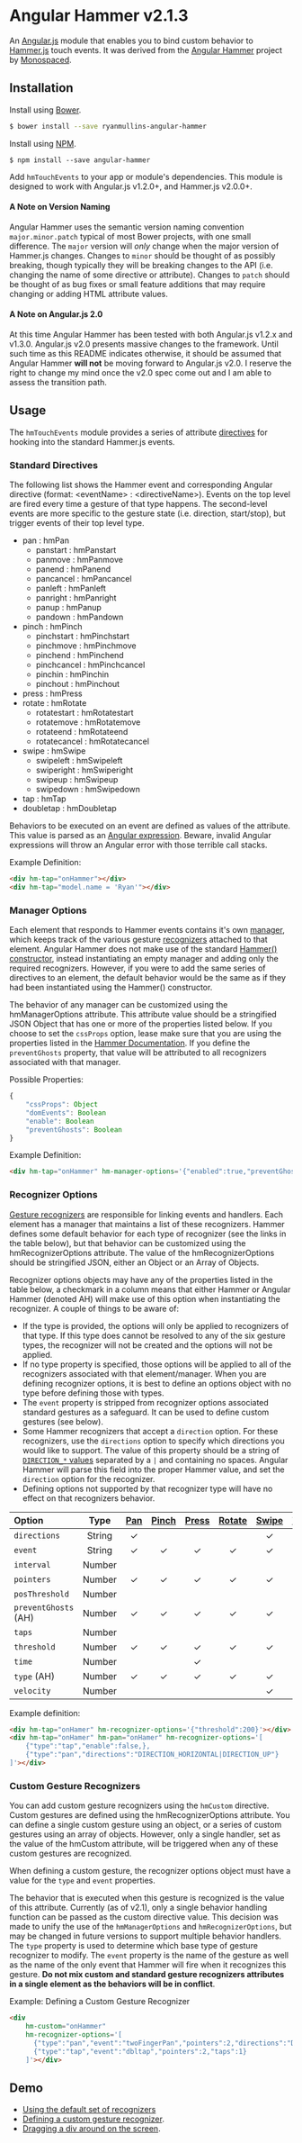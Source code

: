 # Angular Hammer v2.1.3

An [Angular.js](https://angularjs.org/) module that enables you to bind custom behavior to [Hammer.js](http://hammerjs.github.io/) touch events. It was derived from the [Angular Hammer](https://github.com/monospaced/angular-hammer) project by [Monospaced](https://github.com/monospaced).

## Installation 

Install using [Bower](http://bower.io/).

```bash
$ bower install --save ryanmullins-angular-hammer
```

Install using [NPM](https://www.npmjs.com/).

```shell
$ npm install --save angular-hammer
```

Add `hmTouchEvents` to your app or module's dependencies. This module is designed to work with Angular.js v1.2.0+, and Hammer.js v2.0.0+. 

#### A Note on Version Naming

Angular Hammer uses the semantic version naming convention `major.minor.patch` typical of most Bower projects, with one small difference. The `major` version will _only_ change when the major version of Hammer.js changes. Changes to `minor` should be thought of as possibly breaking, though typically they will be breaking changes to the API (i.e. changing the name of some directive or attribute). Changes to `patch` should be thought of as bug fixes or small feature additions that may require changing or adding HTML attribute values.

#### A Note on Angular.js 2.0 

At this time Angular Hammer has been tested with both Angular.js v1.2.x and v1.3.0. Angular.js v2.0 presents massive changes to the framework. Until such time as this README indicates otherwise, it should be assumed that Angular Hammer **will not** be moving forward to Angular.js v2.0. I reserve the right to change my mind once the v2.0 spec come out and I am able to assess the transition path.

## Usage

The `hmTouchEvents` module provides a series of attribute [directives](https://docs.angularjs.org/guide/directive) for hooking into the standard Hammer.js events. 

### Standard Directives

The following list shows the Hammer event and corresponding Angular directive (format: &lt;eventName&gt; : &lt;directiveName&gt;). Events on the top level are fired every time a gesture of that type happens. The second-level events are more specific to the gesture state (i.e. direction, start/stop), but trigger events of their top level type. 

* pan : hmPan
    - panstart : hmPanstart
    - panmove : hmPanmove
    - panend : hmPanend
    - pancancel : hmPancancel
    - panleft : hmPanleft
    - panright : hmPanright
    - panup : hmPanup
    - pandown : hmPandown
* pinch : hmPinch
    - pinchstart : hmPinchstart
    - pinchmove : hmPinchmove
    - pinchend : hmPinchend
    - pinchcancel : hmPinchcancel
    - pinchin : hmPinchin
    - pinchout : hmPinchout
* press : hmPress
* rotate : hmRotate
    - rotatestart : hmRotatestart
    - rotatemove : hmRotatemove
    - rotateend : hmRotateend
    - rotatecancel : hmRotatecancel
* swipe : hmSwipe
    - swipeleft : hmSwipeleft
    - swiperight : hmSwiperight
    - swipeup : hmSwipeup
    - swipedown : hmSwipedown
* tap : hmTap
* doubletap : hmDoubletap 

Behaviors to be executed on an event are defined as values of the attribute. This value is parsed as an [Angular expression](https://docs.angularjs.org/guide/expression). Beware, invalid Angular expressions will throw an Angular error with those terrible call stacks.

Example Definition:

```html
<div hm-tap="onHammer"></div>
<div hm-tap="model.name = 'Ryan'"></div>
```

### Manager Options

Each element that responds to Hammer events contains it's own [manager](http://hammerjs.github.io/api/#hammer.manager), which keeps track of the various gesture [recognizers](http://hammerjs.github.io/api/#hammer.recognizer) attached to that element. Angular Hammer does not make use of the standard [Hammer() constructor](http://hammerjs.github.io/api/#hammer), instead instantiating an empty manager and adding only the required recognizers. However, if you were to add the same series of directives to an element, the default behavior would be the same as if they had been instantiated using the Hammer() constructor.

The behavior of any manager can be customized using the hmManagerOptions attribute. This attribute value should be a stringified JSON Object that has one or more of the properties listed below. If you choose to set the `cssProps` option, lease make sure that you are using the properties listed in the [Hammer Documentation](http://hammerjs.github.io/jsdoc/Hammer.defaults.cssProps.html). If you define the `preventGhosts` property, that value will be attributed to all recognizers associated with that manager.  

Possible Properties: 

```javascript
{
    "cssProps": Object
    "domEvents": Boolean
    "enable": Boolean
    "preventGhosts": Boolean
}
```

Example Definition: 

```html
<div hm-tap="onHammer" hm-manager-options='{"enabled":true,"preventGhosts":true}'></div>
```

### Recognizer Options

[Gesture recognizers](http://hammerjs.github.io/api/#hammer.recognizer) are responsible for linking events and handlers. Each element has a manager that maintains a list of these recognizers. Hammer defines some default behavior for each type of recognizer (see the links in the table below), but that behavior can be customized using the hmRecognizerOptions attribute. The value of the hmRecognizerOptions should be stringified JSON, either an Object or an Array of Objects. 

Recognizer options objects may have any of the properties listed in the table below, a checkmark in a column means that either Hammer or Angular Hammer (denoted AH) will make use of this option when instantiating the recognizer. A couple of things to be aware of:

* If the type is provided, the options will only be applied to recognizers of that type. If this type does cannot be resolved to any of the six gesture types, the recognizer will not be created and the options will not be applied.
* If no type property is specified, those options will be applied to all of the recognizers associated with that element/manager. When you are defining recognizer options, it is best to define an options object with no type before defining those with types. 
* The `event` property is stripped from recognizer options associated standard gestures as a safeguard. It can be used to define custom gestures (see below).
* Some Hammer recognizers that accept a `direction` option. For these recognizers, use the `directions` option to specify which directions you would like to support. The value of this property should be a string of [`DIRECTION_*` values](http://hammerjs.github.io/api/#directions) separated by a `|` and containing no spaces. Angular Hammer will parse this field into the proper Hammer value, and set the `direction` option for the recognizer.
* Defining options not supported by that recognizer type will have no effect on that recognizers behavior.

| Option               | Type   | [Pan][1] | [Pinch][2] | [Press][3] | [Rotate][4] | [Swipe][5] | [Tap][6] |
| :------------------- | :----: | :------: | :--------: | :--------: | :---------: | :--------: | :------: |
| `directions`         | String | &#10003; |            |            |             | &#10003;   |          |
| `event`              | String | &#10003; | &#10003;   | &#10003;   | &#10003;    | &#10003;   | &#10003; |
| `interval`           | Number |          |            |            |             |            | &#10003; |
| `pointers`           | Number | &#10003; | &#10003;   | &#10003;   | &#10003;    | &#10003;   | &#10003; |
| `posThreshold`       | Number |          |            |            |             |            | &#10003; |
| `preventGhosts` (AH) | Number | &#10003; | &#10003;   | &#10003;   | &#10003;    | &#10003;   | &#10003; |
| `taps`               | Number |          |            |            |             |            | &#10003; |
| `threshold`          | Number | &#10003; | &#10003;   | &#10003;   | &#10003;    | &#10003;   | &#10003; |
| `time`               | Number |          |            | &#10003;   |             |            | &#10003; |
| `type` (AH)          | Number | &#10003; | &#10003;   | &#10003;   | &#10003;    | &#10003;   | &#10003; |
| `velocity`           | Number |          |            |            |             | &#10003;   |          |

[1]:http://hammerjs.github.io/recognizer-pan/ 
[2]:http://hammerjs.github.io/recognizer-pinch/
[3]:http://hammerjs.github.io/recognizer-press/
[4]:http://hammerjs.github.io/recognizer-rotate/
[5]:http://hammerjs.github.io/recognizer-swipe/
[6]:http://hammerjs.github.io/recognizer-tap/

Example definition:

```html
<div hm-tap="onHamer" hm-recognizer-options='{"threshold":200}'></div>
<div hm-tap="onHamer" hm-pan="onHamer" hm-recognizer-options='[
    {"type":"tap","enable":false,},
    {"type":"pan","directions":"DIRECTION_HORIZONTAL|DIRECTION_UP"}
]'></div>
```

### Custom Gesture Recognizers 

You can add custom gesture recognizers using the `hmCustom` directive. Custom gestures are defined using the hmRecognizerOptions attribute. You can define a single custom gesture using an object, or a series of custom gestures using an array of objects. However, only a single handler, set as the value of the hmCustom attribute, will be triggered when any of these custom gestures are recognized. 

When defining a custom gesture, the recognizer options object must have a value for the `type` and `event` properties. 

The behavior that is executed when this gesture is recognized is the value of this attribute. Currently (as of v2.1), only a single behavior handling function can be passed as the custom directive value. This decision was made to unify the use of the `hmManagerOptions` and `hmRecognizerOptions`, but may be changed in future versions to support multiple behavior handlers. The `type` property is used to determine which base type of gesture recognizer to modify. The `event` property is the name of the gesture as well as the name of the only event that Hammer will fire when it recognizes this gesture. **Do not mix custom and standard gesture recognizers attributes in a single element as the behaviors will be in conflict**.

Example: Defining a Custom Gesture Recognizer 

```html
<div 
    hm-custom="onHammer"
    hm-recognizer-options='[
      {"type":"pan","event":"twoFingerPan","pointers":2,"directions":"DIRECTION_ALL"},
      {"type":"tap","event":"dbltap","pointers":2,"taps":1}
    ]'></div>
```

## Demo


* [Using the default set of recognizers](http://ryanmullins.github.io/angular-hammer/examples/default)
* [Defining a custom gesture recognizer](http://ryanmullins.github.io/angular-hammer/examples/custom).
* [Dragging a div around on the screen](http://ryanmullins.github.io/angular-hammer/examples/dragging).
